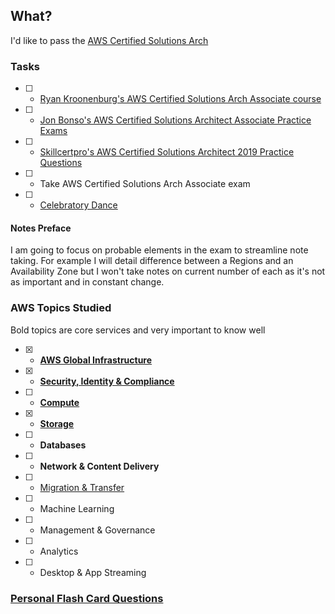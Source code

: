 ## What?
I'd like to pass the [AWS Certified Solutions Arch](Associatehttps://aws.amazon.com/certification/certified-solutions-architect-associate/)

### Tasks
- [ ] - [Ryan Kroonenburg's AWS Certified Solutions Arch Associate course](https://www.udemy.com/course/aws-certified-solutions-architect-associate/)
- [ ] - [Jon Bonso's AWS Certified Solutions Architect Associate Practice Exams](https://www.udemy.com/course/aws-certified-solutions-architect-associate-amazon-practice-exams/)
- [ ] - [Skillcertpro's AWS Certified Solutions Architect 2019 Practice Questions](https://www.udemy.com/course/aws-certified-solutions-architect-2018-practice-questions/)
- [ ] - Take AWS Certified Solutions Arch Associate exam
- [ ] - [Celebratory Dance](https://media.giphy.com/media/6fScAIQR0P0xW/giphy.gif)

#### Notes Preface
I am going to focus on probable elements in the exam to streamline note taking. For example I will detail difference between a Regions and an Availability Zone but I won't take notes on current number of each as it's not as important and in constant change.

### AWS Topics Studied
Bold topics are core services and very important to know well
- [x] - [**AWS Global Infrastructure**](./aws-global-infrastructure.md)
- [x] - [**Security, Identity & Compliance**](security-identity-compliance.md)
- [ ] - [**Compute**](./compute.md)
- [x] - [**Storage**](./storage.md)
- [ ] - **Databases**
- [ ] - **Network & Content Delivery**
- [ ] - [Migration & Transfer](./management-governance.md)
- [ ] - Machine Learning
- [ ] - Management & Governance
- [ ] - Analytics
- [ ] - Desktop & App Streaming

### [Personal Flash Card Questions](https://github.com/cujarrett/learning-aws/blob/master/aws-certified-solutions-architect%E2%80%93associate/personal-flash-card-questions.md)
